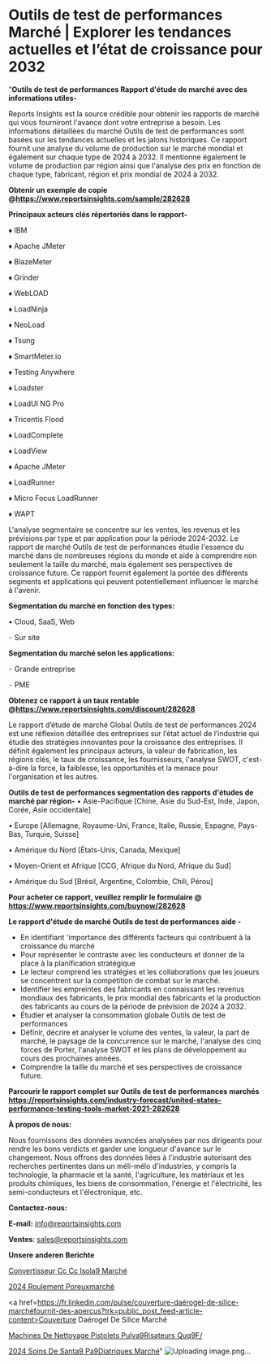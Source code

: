 # Outils de test de performances Marché | Explorer les tendances actuelles et l’état de croissance pour 2032

"<strong>Outils de test de performances Rapport d'étude de marché avec des informations utiles-</strong>

Reports Insights est la source crédible pour obtenir les rapports de marché qui vous fourniront l'avance dont votre entreprise a besoin. Les informations détaillées du marché Outils de test de performances sont basées sur les tendances actuelles et les jalons historiques. Ce rapport fournit une analyse du volume de production sur le marché mondial et également sur chaque type de 2024 à 2032. Il mentionne également le volume de production par région ainsi que l'analyse des prix en fonction de chaque type, fabricant, région et prix mondial de 2024 à 2032.

<strong><b>Obtenir un exemple de copie @</b></strong><a href=https://www.reportsinsights.com/sample/282628><strong><b>https://www.reportsinsights.com/sample/282628</b></strong></a>

<b>Principaux acteurs clés répertoriés dans le rapport-</b>

<b> </b>♦ IBM

♦ Apache JMeter

♦ BlazeMeter

♦  Grinder

♦ WebLOAD

♦ LoadNinja

♦ NeoLoad

♦ Tsung

♦ SmartMeter.io

♦ Testing Anywhere

♦ Loadster

♦ LoadUI NG Pro

♦ Tricentis Flood

♦ LoadComplete

♦ LoadView

♦ Apache JMeter

♦ LoadRunner

♦ Micro Focus LoadRunner

♦ WAPT

L'analyse segmentaire se concentre sur les ventes, les revenus et les prévisions par type et par application pour la période 2024-2032. Le rapport de marché Outils de test de performances étudie l'essence du marché dans de nombreuses régions du monde et aide à comprendre non seulement la taille du marché, mais également ses perspectives de croissance future. Ce rapport fournit également la portée des différents segments et applications qui peuvent potentiellement influencer le marché à l'avenir.

<strong>Segmentation du marché en fonction des types:</strong>

• Cloud, SaaS, Web

⁃ Sur site

<strong>Segmentation du marché selon les applications:</strong>


⁃ Grande entreprise

⁃ PME

<strong><b>Obtenez ce rapport à un taux rentable @</b></strong><a href=https://www.reportsinsights.com/discount/282628><strong><b>https://www.reportsinsights.com/discount/282628</b></strong></a>

Le rapport d’étude de marché Global Outils de test de performances 2024 est une réflexion détaillée des entreprises sur l’état actuel de l’industrie qui étudie des stratégies innovantes pour la croissance des entreprises. Il définit également les principaux acteurs, la valeur de fabrication, les régions clés, le taux de croissance, les fournisseurs, l'analyse SWOT, c'est-à-dire la force, la faiblesse, les opportunités et la menace pour l'organisation et les autres.

<strong>Outils de test de performances segmentation des rapports d'études de marché par région-</strong>
• Asie-Pacifique [Chine, Asie du Sud-Est, Inde, Japon, Corée, Asie occidentale]

• Europe [Allemagne, Royaume-Uni, France, Italie, Russie, Espagne, Pays-Bas, Turquie, Suisse]

• Amérique du Nord [États-Unis, Canada, Mexique]

• Moyen-Orient et Afrique [CCG, Afrique du Nord, Afrique du Sud]

• Amérique du Sud [Brésil, Argentine, Colombie, Chili, Pérou]

<strong>Pour acheter ce rapport, veuillez remplir le formulaire @   <a href=https://www.reportsinsights.com/buynow/282628>https://www.reportsinsights.com/buynow/282628</a></strong>

<strong>Le rapport d'étude de marché Outils de test de performances aide -</strong>
<ul>
  <li>En identifiant 'importance des différents facteurs qui contribuent à la croissance du marché</li>
  <li>Pour représenter le contraste avec les conducteurs et donner de la place à la planification stratégique</li>
  <li>Le lecteur comprend les stratégies et les collaborations que les joueurs se concentrent sur la compétition de combat sur le marché.</li>
  <li>Identifier les empreintes des fabricants en connaissant les revenus mondiaux des fabricants, le prix mondial des fabricants et la production des fabricants au cours de la période de prévision de 2024 à 2032.</li>
  <li>Étudier et analyser la consommation globale Outils de test de performances</li>
  <li>Définir, décrire et analyser le volume des ventes, la valeur, la part de marché, le paysage de la concurrence sur le marché, l'analyse des cinq forces de Porter, l'analyse SWOT et les plans de développement au cours des prochaines années.</li>
  <li>Comprendre la taille du marché et ses perspectives de croissance future.</li>
</ul>

<strong>Parcourir le rapport complet sur Outils de test de performances marchés <a href=https://reportsinsights.com/industry-forecast/united-states-performance-testing-tools-market-2021-282628>https://reportsinsights.com/industry-forecast/united-states-performance-testing-tools-market-2021-282628</a></strong>

<strong>À propos de nous:</strong>

Nous fournissons des données avancées analysées par nos dirigeants pour rendre les bons verdicts et garder une longueur d'avance sur le changement. Nous offrons des données liées à l'industrie autorisant des recherches pertinentes dans un méli-mélo d'industries, y compris la technologie, la pharmacie et la santé, l'agriculture, les matériaux et les produits chimiques, les biens de consommation, l'énergie et l'électricité, les semi-conducteurs et l'électronique, etc.

<strong>Contactez-nous:</strong>

<strong>E-mail:</strong> <a href=mailto:info@reportsinsights.com>info@reportsinsights.com</a>

<strong>Ventes</strong>: <a href=mailto:sales@reportsinsights.com>sales@reportsinsights.com</a>

<strong>Unsere anderen Berichte</strong>

<a href=https://www.linkedin.com/pulse/convertisseur-cc-cc-isol%C3%A9-march%C3%A9-2024-2032-rapport-ya5le/>Convertisseur Cc Cc Isola9 Marché</a>

<a href=https://www.linkedin.com/pulse/2024-roulement-poreuxmarché-basé-sur-le-type-bejff/>2024 Roulement Poreuxmarché</a>

<a href=https://fr.linkedin.com/pulse/couverture-daérogel-de-silice-marchéfournit-des-aperçus?trk=public_post_feed-article-content>Couverture Daérogel De Silice Marché</a>

<a href=https://www.linkedin.com/pulse/machines-de-nettoyage-pistolets-pulv%C3%A9risateurs-quq9f/>Machines De Nettoyage Pistolets Pulva9Risateurs Quq9F/</a>

<a href=https://www.linkedin.com/pulse/2024-soins-de-sant%C3%A9-p%C3%A9diatriques-march%C3%A9tendance-jh0jc/>2024 Soins De Santa9 Pa9Diatriques Marché</a>"
![Uploading image.png…]()
